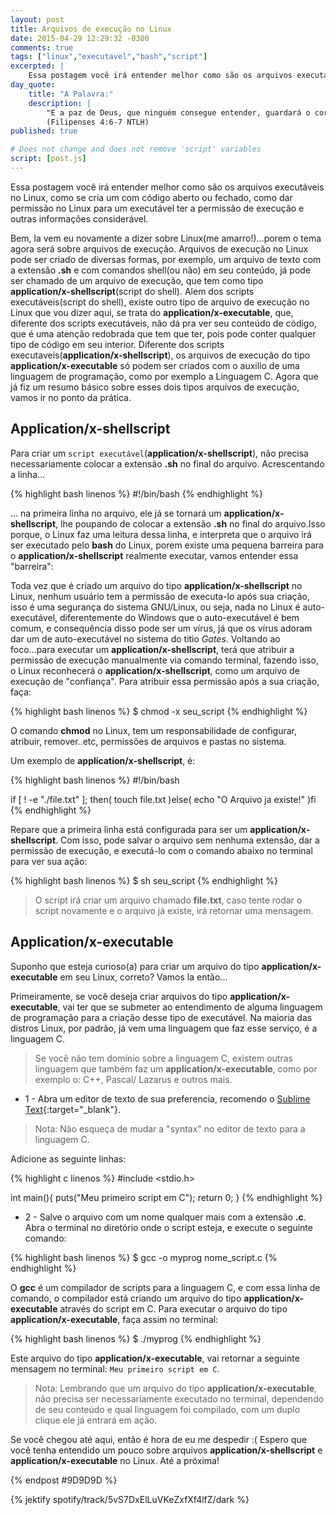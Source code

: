 ```yaml
---
layout: post
title: Arquivos de execução no Linux
date: 2015-04-29 12:29:32 -0300
comments: true
tags: ["linux","executavel","bash","script"]
excerpted: |
    Essa postagem você irá entender melhor como são os arquivos executáveis no Linux, como se cria um com código aberto ou fechado, como dar permissão no Linux para um executável ter a permissão de execução e outras informações considerável.
day_quote:
    title: "A Palavra:"
    description: |
        "E a paz de Deus, que ninguém consegue entender, guardará o coração e a mente de vocês, pois vocês estão unidos com Cristo Jesus." <br>
        (Filipenses 4:6-7 NTLH)
published: true

# Does not change and does not remove 'script' variables
script: [post.js]
---
```


Essa postagem você irá entender melhor como são os arquivos executáveis no Linux, como se cria um com código aberto ou fechado, como dar permissão no Linux para um executável ter a permissão de execução e outras informações considerável.

Bem, la vem eu novamente a dizer sobre Linux(me amarro!)...porem o tema agora será sobre arquivos de execução.
Arquivos de execução no Linux pode ser criado de diversas formas, por exemplo, um arquivo de texto com a extensão **.sh** e com comandos shell(ou não) em seu conteúdo, já pode ser chamado de um arquivo de execução, que tem como tipo **application/x-shellscript**(script do shell).
Alem dos scripts executáveis(script do shell), existe outro tipo de arquivo de execução no Linux que vou dizer aqui, se trata do **application/x-executable**, que, diferente dos scripts executáveis, não dá pra ver seu conteúdo de código, que é uma atenção redobrada que tem que ter, pois pode conter qualquer tipo de código em seu interior.
Diferente dos scripts executaveis(**application/x-shellscript**), os arquivos de execução do tipo **application/x-executable** só podem ser criados com o auxilio de uma linguagem de programação, como por exemplo a Linguagem C.
Agora que já fiz um resumo básico sobre esses dois tipos arquivos de execução, vamos ir no ponto da prática.

## Application/x-shellscript

Para criar um `script executável`(**application/x-shellscript**), não precisa necessariamente colocar a extensão **.sh** no final do arquivo.
Acrescentando a linha...

{% highlight bash linenos %}
#!/bin/bash
{% endhighlight %}

... na primeira linha no arquivo, ele já se tornará um **application/x-shellscript**, lhe poupando de colocar a extensão **.sh** no final do arquivo.Isso porque, o Linux faz uma leitura dessa linha, e interpreta que o arquivo irá ser executado pelo **bash** do Linux, porem existe uma pequena barreira para o **application/x-shellscript** realmente executar, vamos entender essa "barreira":

Toda vez que é criado um arquivo do tipo **application/x-shellscript** no Linux, nenhum usuário tem a permissão de executa-lo após sua criação, isso é uma segurança do sistema GNU/Linux, ou seja, nada no Linux é auto-executável, diferentemente do Windows que o auto-executável é bem comum, e consequência disso pode ser um vírus, já que os vírus adoram dar um de auto-executável no sistema do titio *Gates*.
Voltando ao foco...para executar um **application/x-shellscript**, terá que atribuir a permissão de execução manualmente via comando terminal, fazendo isso, o Linux reconhecerá o **application/x-shellscript**, como um arquivo de execução de "confiança". Para atribuir essa permissão após a sua criação, faça:

{% highlight bash linenos %}
$ chmod -x seu_script
{% endhighlight %}

O comando **chmod** no Linux, tem um responsabilidade de configurar, atribuir, remover..etc, permissões de arquivos e pastas no sistema.

Um exemplo de **application/x-shellscript**, é:

{% highlight bash linenos %}
#!/bin/bash

if [ ! -e "./file.txt" ]; then(
    touch file.txt
)else(
    echo "O Arquivo ja existe!"
)fi
{% endhighlight %}

Repare que a primeira linha está configurada para ser um **application/x-shellscript**. Com isso, pode salvar o arquivo sem nenhuma extensão, dar a permissão de execução, e executá-lo com o comando abaixo no terminal para ver sua ação:

{% highlight bash linenos %}
$ sh seu_script
{% endhighlight %}

> O script irá criar um arquivo chamado **file.txt**, caso tente rodar o script novamente e o arquivo já existe, irá retornar uma mensagem.

## Application/x-executable

Suponho que esteja curioso(a) para criar um arquivo do tipo **application/x-executable** em seu Linux, correto? Vamos la então...

Primeiramente, se você deseja criar arquivos do tipo **application/x-executable**, vai ter que se submeter ao entendimento de alguma linguagem de programação para a criação desse tipo de executável. Na maioria das distros Linux, por padrão, já vem uma linguagem que faz esse serviço, é a linguagem C.

> Se você não tem domínio sobre a linguagem C, existem outras linguagem que
> também faz um **application/x-executable**, como por exemplo o: C++, Pascal/
> Lazarus e outros mais.

* 1 - Abra um editor de texto de sua preferencia, recomendo o [Sublime Text](http://www.sublimetext.com/){:target="_blank"}.

> Nota: Não esqueça de mudar a "syntax" no editor de texto para a linguagem C.

Adicione as seguinte linhas:

{% highlight c linenos %}
#include <stdio.h>

int main(){
    puts("Meu primeiro script em C");
    return 0;
}
{% endhighlight %}

* 2 - Salve o arquivo com um nome qualquer mais com a extensão **.c**. Abra o terminal no diretório onde o script esteja, e execute o seguinte comando:

{% highlight bash linenos %}
$ gcc -o myprog nome_script.c
{% endhighlight %}

O **gcc** é um compilador de scripts para a linguagem C, e com essa linha de comando, o compilador está criando um arquivo do tipo **application/x-executable** através do script em C.
Para executar o arquivo do tipo **application/x-executable**, faça assim no terminal:

{% highlight bash linenos %}
$ ./myprog
{% endhighlight %}

Este arquivo do tipo **application/x-executable**, vai retornar a seguinte mensagem no terminal: `Meu primeiro script em C`.

> Nota: Lembrando que um arquivo do tipo **application/x-executable**, não precisa ser necessariamente executado no terminal, dependendo de seu conteúdo e qual linguagem foi compilado, com um duplo clique ele já entrará em ação.


Se você chegou até aqui, então é hora de eu me despedir :(
Espero que você tenha entendido um pouco sobre arquivos **application/x-shellscript** e **application/x-executable** no Linux.
Até a próxima!

{% endpost #9D9D9D %}

{% jektify spotify/track/5vS7DxElLuVKeZxfXf4lfZ/dark %}
